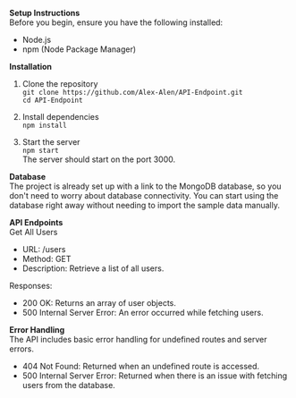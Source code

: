 **Setup Instructions**\
Before you begin, ensure you have the following installed:
- Node.js
- npm (Node Package Manager)

**Installation**

1. Clone the repository\
`git clone https://github.com/Alex-Alen/API-Endpoint.git`\
`cd API-Endpoint`

2. Install dependencies\
`npm install`

4. Start the server\
`npm start`\
The server should start on the port 3000.

**Database**\
The project is already set up with a link to the MongoDB database, so you don't need to worry about database connectivity. You can start using the database right away without needing to import the sample data manually.


**API Endpoints**\
Get All Users
- URL: /users
- Method: GET
- Description: Retrieve a list of all users.

Responses:
- 200 OK: Returns an array of user objects.
- 500 Internal Server Error: An error occurred while fetching users.

**Error Handling**\
The API includes basic error handling for undefined routes and server errors.
- 404 Not Found: Returned when an undefined route is accessed.
- 500 Internal Server Error: Returned when there is an issue with fetching users from the database.
